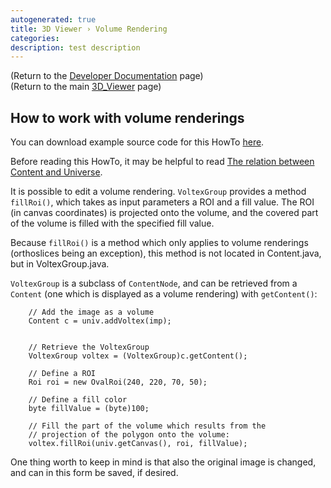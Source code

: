 ```yaml
---
autogenerated: true
title: 3D Viewer › Volume Rendering
categories: 
description: test description
---
```


(Return to the [Developer Documentation](/plugins/3d-viewer/developer-documentation) page)  
(Return to the main [3D\_Viewer](/plugins/3d-viewer) page)

How to work with volume renderings
----------------------------------

You can download example source code for this HowTo [here](/plugins/3d-viewer/example-code).

Before reading this HowTo, it may be helpful to read [The relation between Content and Universe](/plugins/3d-viewer/content-structure).

It is possible to edit a volume rendering. `VoltexGroup` provides a method `fillRoi()`, which takes as input parameters a ROI and a fill value. The ROI (in canvas coordinates) is projected onto the volume, and the covered part of the volume is filled with the specified fill value.

Because `fillRoi()` is a method which only applies to volume renderings (orthoslices being an exception), this method is not located in Content.java, but in VoltexGroup.java.

`VoltexGroup` is a subclass of `ContentNode`, and can be retrieved from a `Content` (one which is displayed as a volume rendering) with `getContent()`:

        // Add the image as a volume
        Content c = univ.addVoltex(imp);


        // Retrieve the VoltexGroup
        VoltexGroup voltex = (VoltexGroup)c.getContent();

        // Define a ROI
        Roi roi = new OvalRoi(240, 220, 70, 50);

        // Define a fill color
        byte fillValue = (byte)100;

        // Fill the part of the volume which results from the
        // projection of the polygon onto the volume:
        voltex.fillRoi(univ.getCanvas(), roi, fillValue);

One thing worth to keep in mind is that also the original image is changed, and can in this form be saved, if desired.
